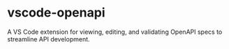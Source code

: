 # vscode-openapi
A VS Code extension for viewing, editing, and validating OpenAPI specs to streamline API development.
